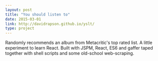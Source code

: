 ```yaml
---
layout: post
title: "You should listen to"
date: 2015-03-01
link: http://davidrapson.github.io/yslt/
type: project
---
```


Randomly recommends an album from Metacritic's top rated list. A little experiment to learn React. Built with JSPM, React, ES6 and gaffer taped together with shell scripts and some old-school web-scraping.
